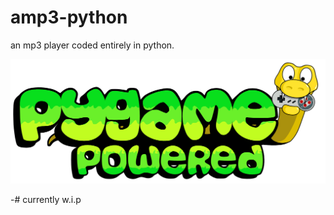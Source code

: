 # amp3-python
an mp3 player coded entirely in python.  

![Powered_By_Pygame](img/pygame_powered.png)

-# currently w.i.p
